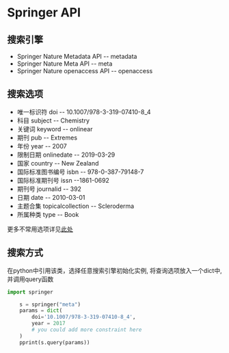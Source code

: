 # Springer API
## 搜索引擎
* Springer Nature Metadata API  -- metadata
* Springer Nature Meta API        -- meta
* Springer Nature openaccess API -- openaccess

## 搜索选项  
* 唯一标识符 doi -- 10.1007/978-3-319-07410-8_4
* 科目 subject    -- Chemistry
* 关键词 keyword  -- onlinear
* 期刊 pub -- Extremes
* 年份 year -- 2007
* 限制日期 onlinedate -- 2019-03-29
* 国家 country -- New Zealand
* 国际标准图书编号 isbn -- 978-0-387-79148-7
* 国际标准期刊号 issn  --1861-0692
* 期刊号 journalid -- 392
* 日期 date -- 2010-03-01
* 主题合集 topicalcollection -- Scleroderma
* 所属种类 type  -- Book

更多不常用选项详见[此处](https://dev.springernature.com/adding-constraints)

## 搜索方式
在python中引用该类，选择任意搜索引擎初始化实例,  将查询选项放入一个dict中, 并调用query函数
```python
import springer

    s = springer("meta")
    params = dict(
        doi='10.1007/978-3-319-07410-8_4',
        year = 2017
        # you could add more constraint here
    )
    pprint(s.query(params))
```

